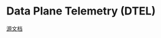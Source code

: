 # Data Plane Telemetry (DTEL)
[源文档](https://github.com/opencomputeproject/SAI/blob/master/doc/DTEL/SAI-Proposal-Data-Plane-Telemetry.md)

